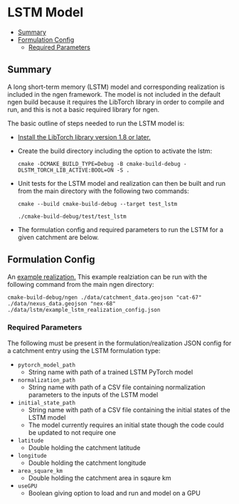 # LSTM Model

* [Summary](#summary)
* [Formulation Config](#formulation-config)
    * [Required Parameters](#required-parameters)

## Summary

A long short-term memory (LSTM) model and corresponding realization is included in the ngen framework. The model is not included in the default ngen build because it requires the LibTorch library in order to compile and run, and this is not a basic required library for ngen. 

The basic outline of steps needed to run the LSTM model is:
  * [Install the LibTorch library version 1.8 or later.](https://pytorch.org/docs/stable/cpp_index.html)
  * Create the build directory including the option to activate the lstm: 
  
      `cmake -DCMAKE_BUILD_TYPE=Debug -B cmake-build-debug -DLSTM_TORCH_LIB_ACTIVE:BOOL=ON -S .`  
  
  * Unit tests for the LSTM model and realization can then be built and run from the main directory with the following two commands:
  
      `cmake --build cmake-build-debug --target test_lstm`  <br />
      
      `./cmake-build-debug/test/test_lstm`  
  
  * The formulation config and required parameters to run the LSTM for a given catchment are below.

## Formulation Config
An [example realization.](https://github.com/NOAA-OWP/ngen/tree/master/data/lstm/example_lstm_realization_config.json)
This example realziation can be run with the following command from the main ngen directory:  

`cmake-build-debug/ngen ./data/catchment_data.geojson "cat-67" ./data/nexus_data.geojson "nex-68" ./data/lstm/example_lstm_realization_config.json`

### Required Parameters
The following must be present in the formulation/realization JSON config for a catchment entry using the LSTM formulation type:
* `pytorch_model_path`
  * String name with path of a trained LSTM PyTorch model
* `normalization_path`
  * String name with path of a CSV file containing normalization parameters to the inputs of the LSTM model
* `initial_state_path`
  * String name with path of a CSV file containing the initial states of the LSTM model
  * The model currently requires an initial state though the code could be updated to not require one
* `latitude`
  * Double holding the catchment latitude
* `longitude`
  * Double holding the catchment longitude
* `area_square_km`
  * Double holding the catchment area in sqaure km
* `useGPU`
  * Boolean giving option to load and run and model on a GPU

